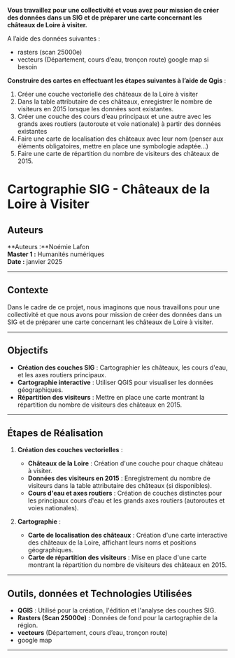 **Vous travaillez pour une collectivité et vous avez pour mission de créer des données dans un SIG et de 
préparer une carte concernant les châteaux de Loire à visiter.**

A l’aide des données suivantes :
- rasters (scan 25000e)  
- vecteurs (Département, cours d’eau, tronçon route) 
google map si besoin 

**Construire des cartes en effectuant les étapes suivantes à l’aide de 
Qgis** : 

1. Créer une couche vectorielle des châteaux de la Loire à visiter 
2. Dans la table attributaire de ces châteaux, enregistrer le nombre de visiteurs en 2015 
lorsque les données sont existantes. 
3. Créer une couche des cours d’eau principaux et une autre avec les grands axes routiers 
(autoroute et voie nationale) à partir des données existantes 
4. Faire une carte de localisation des châteaux avec leur nom (penser aux éléments 
obligatoires, mettre en place une symbologie adaptée…) 
5. Faire une carte de répartition du nombre de visiteurs des châteaux de 2015. 

# Cartographie SIG - Châteaux de la Loire à Visiter

## Auteurs

**Auteurs :**Noémie Lafon  
**Master 1 :** Humanités numériques  
**Date :** janvier 2025

---

## Contexte

Dans le cadre de ce projet, nous imaginons que nous travaillons pour une collectivité et que nous avons pour mission de créer des données dans un SIG et de 
préparer une carte concernant les châteaux de Loire à visiter.

---

## Objectifs

- **Création des couches SIG** : Cartographier les châteaux, les cours d'eau, et les axes routiers principaux.
- **Cartographie interactive** : Utiliser QGIS  pour visualiser les données géographiques.
- **Répartition des visiteurs** : Mettre en place une carte montrant la répartition du nombre de visiteurs des châteaux en 2015.

---

## Étapes de Réalisation

1. **Création des couches vectorielles** :
   - **Châteaux de la Loire** : Création d'une couche pour chaque château à visiter.
   - **Données des visiteurs en 2015** : Enregistrement du nombre de visiteurs dans la table attributaire des châteaux (si disponibles).
   - **Cours d'eau et axes routiers** : Création de couches distinctes pour les principaux cours d'eau et les grands axes routiers (autoroutes et voies nationales).

2. **Cartographie** :
   - **Carte de localisation des châteaux** : Création d'une carte interactive des châteaux de la Loire, affichant leurs noms et positions géographiques.
   - **Carte de répartition des visiteurs** : Mise en place d'une carte montrant la répartition du nombre de visiteurs des châteaux en 2015.

---

## Outils, données et Technologies Utilisées

- **QGIS** : Utilisé pour la création, l'édition et l'analyse des couches SIG.
- **Rasters (Scan 25000e)** : Données de fond pour la cartographie de la région.
-  **vecteurs** (Département, cours d’eau, tronçon route) 
- google map 

---
